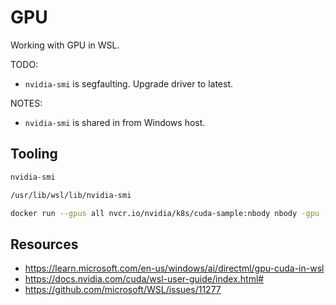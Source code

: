 # GPU

Working with GPU in WSL.  

TODO:

* `nvidia-smi` is segfaulting.  Upgrade driver to latest.  

NOTES:

* `nvidia-smi` is shared in from Windows host.  

## Tooling  

```sh
nvidia-smi

/usr/lib/wsl/lib/nvidia-smi
```

```sh
docker run --gpus all nvcr.io/nvidia/k8s/cuda-sample:nbody nbody -gpu -benchmark
```

## Resources

* https://learn.microsoft.com/en-us/windows/ai/directml/gpu-cuda-in-wsl
* https://docs.nvidia.com/cuda/wsl-user-guide/index.html#
* https://github.com/microsoft/WSL/issues/11277